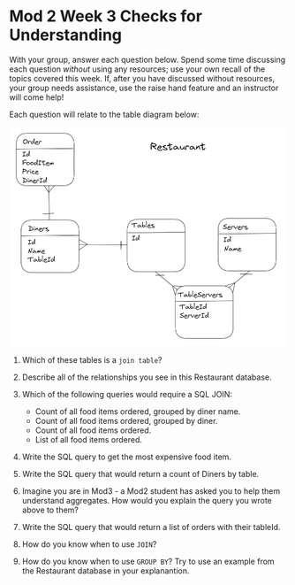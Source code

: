 # Mod 2 Week 3 Checks for Understanding

With your group, answer each question below.  Spend some time discussing each question _without_ using any resources; use your own recall of the topics covered this week.  If, after you have discussed without resources, your group needs assistance, use the raise hand feature and an instructor will come help!

Each question will relate to the table diagram below:

![](/Mod2/Images/Week3/restaurant-diagram.png)

1. Which of these tables is a `join table`?

2. Describe all of the relationships you see in this Restaurant database.

3. Which of the following queries would require a SQL JOIN:
    * Count of all food items ordered, grouped by diner name.
    * Count of all food items ordered, grouped by diner.
    * Count of all food items ordered.
    * List of all food items ordered.


4. Write the SQL query to get the most expensive food item.

5. Write the SQL query that would return a count of Diners by table.

6. Imagine you are in Mod3 - a Mod2 student has asked you to help them understand aggregates.  How would you explain the query you wrote above to them?

7. Write the SQL query that would return a list of orders with their tableId.

8. How do you know when to use `JOIN`?

9. How do you know when to use `GROUP BY`?  Try to use an example from the Restaurant database in your explanantion.